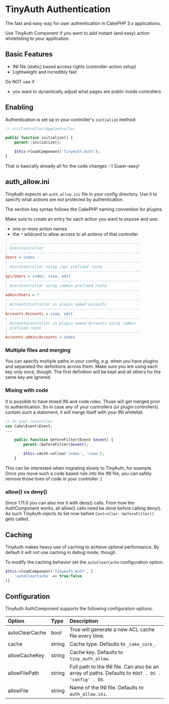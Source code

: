 # TinyAuth Authentication
The fast and easy way for user authentication in CakePHP 3.x applications.

Use TinyAuth Component if you want to add instant (and easy) action whitelisting to your application.

## Basic Features
- INI file (static) based access rights (controller-action setup)
- Lightweight and incredibly fast

Do NOT use if
- you want to dynamically adjust what pages are public inside controllers

## Enabling

Authentication is set up in your controller's `initialize` method:

```php
// src/Controller/AppController

public function initialize() {
	parent::initialize();

	$this->loadComponent('TinyAuth.Auth');
}
```

That is basically already all for the code changes :-) Super-easy!

## auth_allow.ini

TinyAuth expects an ``auth_allow.ini`` file in your config directory.
Use it to specify what actions are not protected by authentication.

The section key syntax follows the CakePHP naming convention for plugins.

Make sure to create an entry for each action you want to expose and use:

- one or more action names
- the ``*`` wildcard to allow access to all actions of that controller

```ini
; ----------------------------------------------------------
; UsersController
; ----------------------------------------------------------
Users = index
; ----------------------------------------------------------
; UsersController using /api prefixed route
; ----------------------------------------------------------
api/Users = index, view, edit
; ----------------------------------------------------------
; UsersController using /admin prefixed route
; ----------------------------------------------------------
admin/Users = *
; ----------------------------------------------------------
; AccountsController in plugin named Accounts
; ----------------------------------------------------------
Accounts.Accounts = view, edit
; ----------------------------------------------------------
; AccountsController in plugin named Accounts using /admin
; prefixed route
; ----------------------------------------------------------
Accounts.admin/Accounts = index
```

### Multiple files and merging
You can specify multiple paths in your config, e.g. when you have plugins and separated the definitions across them.
Make sure you are using each key only once, though. The first definition will be kept and all others for the same key are ignored.

### Mixing with code
It is possible to have mixed INI and code rules. Those will get merged prior to authentication.
So in case any of your controllers (or plugin controllers) contain such a statement, it will merge itself with your INI whitelist:
```php
// In your controller
use Cake\Event\Event;
...

	public function beforeFilter(Event $event) {
		parent::beforeFilter($event);

		$this->Auth->allow('index', 'view');
	}
```
This can be interested when migrating slowly to TinyAuth, for example.
Once you move such a code based rule into the INI file, you can safely remove those lines of code in your controller :)

### allow() vs deny()
Since 1.11.0 you can also mix it with deny() calls. From how the AuthComponent works, all allow() calls need be done before calling deny(). 
As such TinyAuth injects its list now before `Controller::beforeFilter()` gets called.


## Caching

TinyAuth makes heavy use of caching to achieve optimal performance.
By default it will not use caching in debug mode, though.

To modify the caching behavior set the ``autoClearCache`` configuration option:
```php
$this->loadComponent('TinyAuth.Auth', [
	'autoClearCache' => true|false
)]
```

## Configuration

TinyAuth AuthComponent supports the following configuration options.

Option | Type | Description
:----- | :--- | :----------
autoClearCache|bool|True will generate a new ACL cache file every time.
cache|string|Cache type. Defaults to `_cake_core_`.
allowCacheKey|string|Cache key. Defaults to `tiny_auth_allow`.
allowFilePath|string|Full path to the INI file. Can also be an array of paths. Defaults to `ROOT . DS . 'config' . DS`.
allowFile|string|Name of the INI file. Defaults to `auth_allow.ini`.
